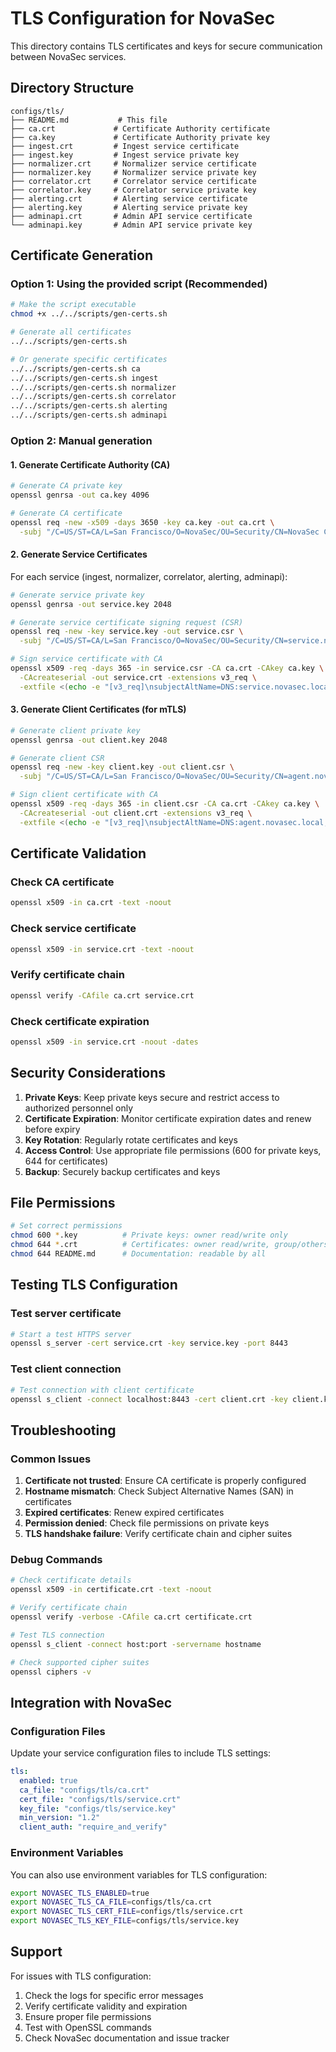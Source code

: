 # TLS Configuration for NovaSec

This directory contains TLS certificates and keys for secure communication between NovaSec services.

## Directory Structure

```
configs/tls/
├── README.md           # This file
├── ca.crt             # Certificate Authority certificate
├── ca.key             # Certificate Authority private key
├── ingest.crt         # Ingest service certificate
├── ingest.key         # Ingest service private key
├── normalizer.crt     # Normalizer service certificate
├── normalizer.key     # Normalizer service private key
├── correlator.crt     # Correlator service certificate
├── correlator.key     # Correlator service private key
├── alerting.crt       # Alerting service certificate
├── alerting.key       # Alerting service private key
├── adminapi.crt       # Admin API service certificate
└── adminapi.key       # Admin API service private key
```

## Certificate Generation

### Option 1: Using the provided script (Recommended)

```bash
# Make the script executable
chmod +x ../../scripts/gen-certs.sh

# Generate all certificates
../../scripts/gen-certs.sh

# Or generate specific certificates
../../scripts/gen-certs.sh ca
../../scripts/gen-certs.sh ingest
../../scripts/gen-certs.sh normalizer
../../scripts/gen-certs.sh correlator
../../scripts/gen-certs.sh alerting
../../scripts/gen-certs.sh adminapi
```

### Option 2: Manual generation

#### 1. Generate Certificate Authority (CA)

```bash
# Generate CA private key
openssl genrsa -out ca.key 4096

# Generate CA certificate
openssl req -new -x509 -days 3650 -key ca.key -out ca.crt \
  -subj "/C=US/ST=CA/L=San Francisco/O=NovaSec/OU=Security/CN=NovaSec CA"
```

#### 2. Generate Service Certificates

For each service (ingest, normalizer, correlator, alerting, adminapi):

```bash
# Generate service private key
openssl genrsa -out service.key 2048

# Generate service certificate signing request (CSR)
openssl req -new -key service.key -out service.csr \
  -subj "/C=US/ST=CA/L=San Francisco/O=NovaSec/OU=Security/CN=service.novasec.local"

# Sign service certificate with CA
openssl x509 -req -days 365 -in service.csr -CA ca.crt -CAkey ca.key \
  -CAcreateserial -out service.crt -extensions v3_req \
  -extfile <(echo -e "[v3_req]\nsubjectAltName=DNS:service.novasec.local,DNS:localhost,IP:127.0.0.1")
```

#### 3. Generate Client Certificates (for mTLS)

```bash
# Generate client private key
openssl genrsa -out client.key 2048

# Generate client CSR
openssl req -new -key client.key -out client.csr \
  -subj "/C=US/ST=CA/L=San Francisco/O=NovaSec/OU=Security/CN=agent.novasec.local"

# Sign client certificate with CA
openssl x509 -req -days 365 -in client.csr -CA ca.crt -CAkey ca.key \
  -CAcreateserial -out client.crt -extensions v3_req \
  -extfile <(echo -e "[v3_req]\nsubjectAltName=DNS:agent.novasec.local,DNS:localhost,IP:127.0.0.1")
```

## Certificate Validation

### Check CA certificate
```bash
openssl x509 -in ca.crt -text -noout
```

### Check service certificate
```bash
openssl x509 -in service.crt -text -noout
```

### Verify certificate chain
```bash
openssl verify -CAfile ca.crt service.crt
```

### Check certificate expiration
```bash
openssl x509 -in service.crt -noout -dates
```

## Security Considerations

1. **Private Keys**: Keep private keys secure and restrict access to authorized personnel only
2. **Certificate Expiration**: Monitor certificate expiration dates and renew before expiry
3. **Key Rotation**: Regularly rotate certificates and keys
4. **Access Control**: Use appropriate file permissions (600 for private keys, 644 for certificates)
5. **Backup**: Securely backup certificates and keys

## File Permissions

```bash
# Set correct permissions
chmod 600 *.key          # Private keys: owner read/write only
chmod 644 *.crt          # Certificates: owner read/write, group/others read
chmod 644 README.md      # Documentation: readable by all
```

## Testing TLS Configuration

### Test server certificate
```bash
# Start a test HTTPS server
openssl s_server -cert service.crt -key service.key -port 8443
```

### Test client connection
```bash
# Test connection with client certificate
openssl s_client -connect localhost:8443 -cert client.crt -key client.key -CAfile ca.crt
```

## Troubleshooting

### Common Issues

1. **Certificate not trusted**: Ensure CA certificate is properly configured
2. **Hostname mismatch**: Check Subject Alternative Names (SAN) in certificates
3. **Expired certificates**: Renew expired certificates
4. **Permission denied**: Check file permissions on private keys
5. **TLS handshake failure**: Verify certificate chain and cipher suites

### Debug Commands

```bash
# Check certificate details
openssl x509 -in certificate.crt -text -noout

# Verify certificate chain
openssl verify -verbose -CAfile ca.crt certificate.crt

# Test TLS connection
openssl s_client -connect host:port -servername hostname

# Check supported cipher suites
openssl ciphers -v
```

## Integration with NovaSec

### Configuration Files

Update your service configuration files to include TLS settings:

```yaml
tls:
  enabled: true
  ca_file: "configs/tls/ca.crt"
  cert_file: "configs/tls/service.crt"
  key_file: "configs/tls/service.key"
  min_version: "1.2"
  client_auth: "require_and_verify"
```

### Environment Variables

You can also use environment variables for TLS configuration:

```bash
export NOVASEC_TLS_ENABLED=true
export NOVASEC_TLS_CA_FILE=configs/tls/ca.crt
export NOVASEC_TLS_CERT_FILE=configs/tls/service.crt
export NOVASEC_TLS_KEY_FILE=configs/tls/service.key
```

## Support

For issues with TLS configuration:

1. Check the logs for specific error messages
2. Verify certificate validity and expiration
3. Ensure proper file permissions
4. Test with OpenSSL commands
5. Check NovaSec documentation and issue tracker
